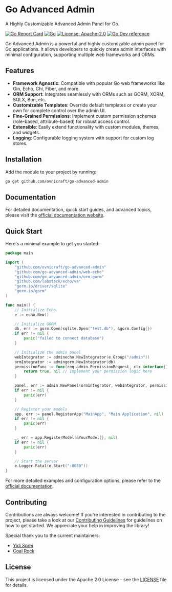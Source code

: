 # Go Advanced Admin

A Highly Customizable Advanced Admin Panel for Go.

[![Go Report Card](https://goreportcard.com/badge/github.com/ovnicraft/go-advanced-admin)](https://goreportcard.com/report/github.com/ovnicraft/go-advanced-admin)
[![Go](https://github.com/ovnicraft/go-advanced-admin/actions/workflows/tests.yml/badge.svg)](https://github.com/ovnicraft/go-advanced-admin/actions/workflows/tests.yml)
[![License: Apache-2.0](https://img.shields.io/badge/license-Apache%202.0-blue.svg)](LICENSE)
[![Go.Dev reference](https://img.shields.io/badge/go.dev-reference-blue?logo=go&logoColor=white)](https://pkg.go.dev/github.com/ovnicraft/go-advanced-admin?tab=doc)

Go Advanced Admin is a powerful and highly customizable admin panel for Go applications. It allows developers to 
quickly create admin interfaces with minimal configuration, supporting multiple web frameworks and ORMs.

## Features

- **Framework Agnostic**: Compatible with popular Go web frameworks like Gin, Echo, Chi, Fiber, and more.
- **ORM Support**: Integrates seamlessly with ORMs such as GORM, XORM, SQLX, Bun, etc.
- **Customizable Templates**: Override default templates or create your own for complete control over the admin UI.
- **Fine-Grained Permissions**: Implement custom permission schemes (role-based, attribute-based) for robust access 
control.
- **Extensible**: Easily extend functionality with custom modules, themes, and widgets.
- **Logging**: Configurable logging system with support for custom log stores.

## Installation

Add the module to your project by running:

```sh
go get github.com/ovnicraft/go-advanced-admin
```

## Documentation

For detailed documentation, quick start guides, and advanced topics, please visit the 
[official documentation website](https://goadmin.dev).

## Quick Start

Here's a minimal example to get you started:

```go
package main

import (
    "github.com/ovnicraft/go-advanced-admin"
    "github.com/go-advanced-admin/web-echo"
    "github.com/go-advanced-admin/orm-gorm"
    "github.com/labstack/echo/v4"
    "gorm.io/driver/sqlite"
    "gorm.io/gorm"
)

func main() {
    // Initialize Echo
    e := echo.New()

    // Initialize GORM
    db, err := gorm.Open(sqlite.Open("test.db"), &gorm.Config{})
    if err != nil {
        panic("failed to connect database")
    }

    // Initialize the admin panel
    webIntegrator := adminecho.NewIntegrator(e.Group("/admin"))
    ormIntegrator := admingorm.NewIntegrator(db)
    permissionFunc := func(req admin.PermissionRequest, ctx interface{}) (bool, error) {
        return true, nil // Implement your permission logic here
    }

    panel, err := admin.NewPanel(ormIntegrator, webIntegrator, permissionFunc, nil)
    if err != nil {
        panic(err)
    }

    // Register your models
    app, err := panel.RegisterApp("MainApp", "Main Application", nil)
    if err != nil {
        panic(err)
    }

    _, err = app.RegisterModel(&YourModel{}, nil)
    if err != nil {
        panic(err)
    }

    // Start the server
    e.Logger.Fatal(e.Start(":8080"))
}
```

For more detailed examples and configuration options, please refer to the 
[official documentation](https://goadmin.dev/quickstart).

## Contributing

Contributions are always welcome! If you're interested in contributing to the project, please take a look at our 
[Contributing Guidelines](CONTRIBUTING.md) for guidelines on how to get started. We appreciate your help in improving 
the library!

Special thank you to the current maintainers:

- [Yidi Sprei](https://github.com/YidiDev)
- [Coal Rock](https://github.com/coal-rock)

## License

This project is licensed under the Apache 2.0 License - see the [LICENSE](LICENSE) file for details.

